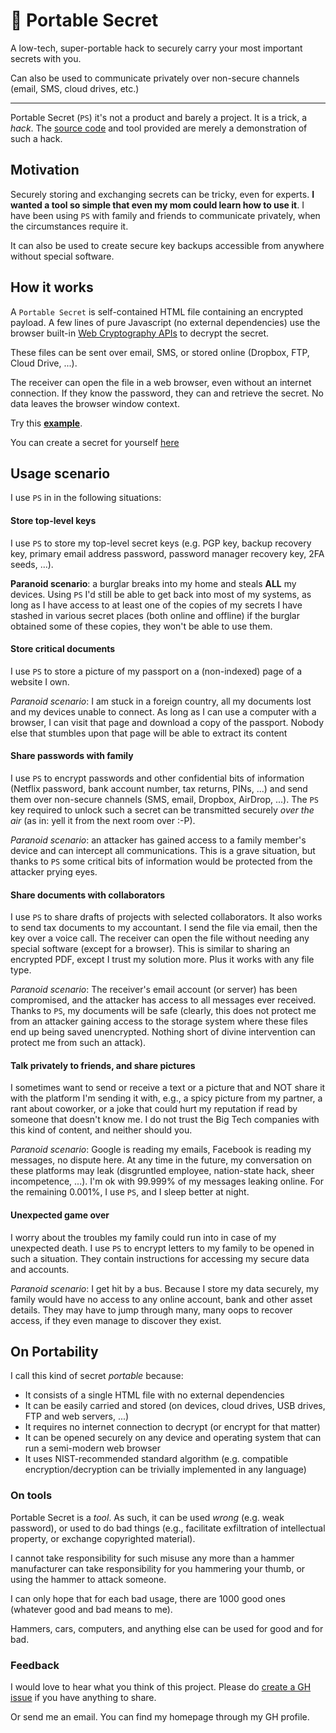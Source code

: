 # 🔐 Portable Secret
A low-tech, super-portable hack to securely carry your most important secrets with you.

Can also be used to communicate privately over non-secure channels (email, SMS, cloud drives, etc.)

---

Portable Secret (`PS`) it's not a product and barely a project. It is a trick, a *hack*.
The [source code](https://github.com/mprimi/portable-secret) and tool provided are merely a demonstration of such a hack.

## Motivation

Securely storing and exchanging secrets can be tricky, even for experts. **I wanted a tool so simple that even my mom could learn how to use it**. I have been using `PS` with family and friends to communicate privately, when the circumstances require it.

It can also be used to create secure key backups accessible from anywhere without special software.

## How it works

A `Portable Secret` is self-contained HTML file containing an encrypted payload.
A few lines of pure Javascript (no external dependencies) use the browser built-in [Web Cryptography APIs](https://developer.mozilla.org/en-US/docs/Web/API/Web_Crypto_API) to decrypt the secret.

These files can be sent over email, SMS, or stored online (Dropbox, FTP, Cloud Drive, ...).

The receiver can open the file in a web browser, even without an internet connection.
If they know the password, they can and retrieve the secret.
No data leaves the browser window context.

Try this **[example](https://mprimi.github.io/portable-secret/example.html)**.

You can create a secret for yourself [here](https://mprimi.github.io/portable-secret/create.html)

## Usage scenario

I use `PS` in in the following situations:

#### Store top-level keys

I use `PS` to store my top-level secret keys (e.g. PGP key, backup recovery key, primary email address password, password manager recovery key, 2FA seeds, ...).

**Paranoid scenario**: a burglar breaks into my home and steals **ALL** my devices. Using `PS`  I'd still be able to get back into most of my systems, as long as I have access to at least one of the copies of my secrets I have stashed in various secret places (both online and offline) if the burglar obtained some of these copies, they won't be able to use them.


#### Store critical documents

I use `PS` to store a picture of my passport on a (non-indexed) page of a website I own.

*Paranoid scenario*: I am stuck in a foreign country, all my documents lost and my devices unable to connect.
As long as I can use a computer with a browser, I can visit that page and download a copy of the passport. Nobody else that stumbles upon that page will be able to extract its content

#### Share passwords with family

I use `PS` to encrypt passwords and other confidential bits of information (Netflix password, bank account number, tax returns, PINs, ...) and send them over non-secure channels (SMS, email, Dropbox, AirDrop, ...).
The `PS` key required to unlock such a secret can be transmitted securely *over the air* (as in: yell it from the next room over :-P).

*Paranoid scenario*: an attacker has gained access to a family member's device and can intercept all communications. This is a grave situation, but thanks to `PS` some critical bits of information would be protected from the attacker prying eyes.

#### Share documents with collaborators

I use `PS` to share drafts of projects with selected collaborators. It also works to send tax documents to my accountant. I send the file via email, then the key over a voice call.
The receiver can open the file without needing any special software (except for a browser).
This is similar to sharing an encrypted PDF, except I trust my solution more. Plus it works with any file type.

*Paranoid scenario*: The receiver's email account (or server) has been compromised, and the attacker has access to all messages ever received. Thanks to `PS`, my documents will be safe
(clearly, this does not protect me from an attacker gaining access to the storage system where these files end up being saved unencrypted. Nothing short of divine intervention can  protect me from such an attack).


#### Talk privately to friends, and share pictures

I sometimes want to send or receive a text or a picture that and NOT share it with the platform I'm sending it with, e.g., a spicy picture from my partner, a rant about coworker, or a joke that could hurt my reputation if read by someone that doesn't know me.
I do not trust the Big Tech companies with this kind of content, and neither should you.

*Paranoid scenario*: Google is reading my emails, Facebook is reading my messages, no dispute here. At any time in the future, my conversation on these platforms may leak (disgruntled employee, nation-state hack, sheer incompetence, ...). I'm ok with 99.999% of my messages leaking online. For the remaining 0.001%, I use `PS`, and I sleep better at night.

#### Unexpected game over

I worry about the troubles my family could run into in case of my unexpected death.
I use `PS` to encrypt letters to my family to be opened in such a situation. They contain instructions for accessing my secure data and accounts.

*Paranoid scenario*: I get hit by a bus. Because I store my data securely, my family would have no access to any online account, bank and other asset details. They may have to jump through many, many oops to recover access, if they even manage to discover they exist.


## On Portability

I call this kind of secret *portable* because:

 * It consists of a single HTML file with no external dependencies
 * It can be easily carried and stored (on devices, cloud drives, USB drives, FTP and web servers, ...)
 * It requires no internet connection to decrypt (or encrypt for that matter)
 * It can be opened securely on any device and operating system that can run a semi-modern web browser
 * It uses NIST-recommended standard algorithm (e.g. compatible encryption/decryption can be trivially implemented in any language)

### On tools

Portable Secret is a *tool*. As such, it can be used *wrong* (e.g. weak password), or used to do bad things (e.g., facilitate exfiltration of intellectual property, or exchange copyrighted material).

I cannot take responsibility for such misuse any more than a hammer manufacturer can take responsibility for you hammering your thumb, or using the hammer to attack someone.

I can only hope that for each bad usage, there are 1000 good ones (whatever good and bad means to me).

Hammers, cars, computers, and anything else can be used for good and for bad.


### Feedback

I would love to hear what you think of this project.
Please do [create a GH issue](https://github.com/mprimi/portable-secret/issues) if you have anything to share.

Or send me an email. You can find my homepage through my GH profile.
